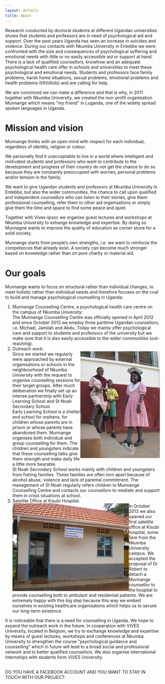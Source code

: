 ```yaml
---
layout: default
title: About
---
```

Research conducted by doctoral students at different Ugandan universities
shows that students and professors are in need of psychological aid and
support.  Over the past years Uganda has seen an increase in suicides and
violence. During our contacts with Nkumba University in Entebbe we were
confronted with the size and consequences of psychological suffering and
emotional needs with little or no easily accessible aid or support at hand.
There is a lack of qualified counsellors, knowhow and an adequate
psychological health care offer in schools and universities to meet these
psychological and emotional needs. Students and professors face family
problems, harsh home situations, sexual problems, emotional problems and
health problems (HIV/Aids) and are calling for help.

We are convinced we can make a difference and that is why, in 2011 together
with Nkumba University, we created the non-profit organisation Munnange
which means "my friend" in Luganda, one of the widely spread spoken
languages in Uganda.

# Mission and vision
Munnange thinks with an open mind with respect for each individual, regardless
of identity, religion or colour.

We personally find it unacceptable to live in a world where intelligent and
motivated students and professors who want to contribute to the development and
progress of their country do not get the chance to do so because they are
constantly preoccupied with worries, personal problems and/or tension in the
family.

We want to give Ugandan students and professors at Nkumba University in
Entebbe, but also the wider communities, the chance to call upon qualified and
independent counsellors who can listen to their stories, give them professional
counselling, refer them to other aid organisations or simply give them the time
and space to find some peace and quiet.

Together with Vives-Ipsoc we organise guest lectures and workshops at Nkumba
University to exhange knowledge and expertise. By doing so Munnagne wants to
improve the quality of education as corner stone for a solid society.

<p>Munnange starts from people’s own strengths, i.e. we want to reinforce the
competences that already exist. A society can become much stronger based on
knowledge rather than on pure charity or material aid.</p>
<h1>Our goals</h1>
<p>
	Munnange wants to focus on structural rather than individual changes, to meet
	holistic rather than individual needs and therefore focuses on the coal to
	build and manage psychological counselling in Uganda:<br>
	<ol>
 <li>Munnange	Counselling Centre, a psychological health care centre on the campus of Nkumba
	University:<br>
  The Munnange Counselling Centre was officially opened in
	April 2012 and since October 2013 we employ three parttime Ugandan counsellors,
	i.e. Michael, Jamilah and Abdu. Today we mainly offer psychological care and
	support to students and professors of the university but we make sure that it
	is also easily accessible to the wider communities (out-reaching). </li>
<li>Outreach work:<br>
<img src="MyImages/IMG_5481.jpg" style="float:right;">
Since we started we regularly were approached by external organisations or
schools in the neighbourhood of Nkumba University with the request to organise
counselling sessions for their target groups. After much deliberation we finally
set up an intense partnership with Early Learning School and St Noah Secondary
School. </br>
Early Learning School is a shelter and school for orphans, for children whose
parents are in prison or whose parents have abandoned them. Munnange organises
both individual and group counselling for them. The children and youngsters
indicate that these counselling talks give them strength and make daily life a
little more bearable. </br>
St Noah Secondary School works mainly with children and youngsters from fishing
families. These families are often torn apart because of alcohol abuse, violence
and lack of parental commitment. The management of St Noah regularly refers
children to Munnange Counselling Centre and contacts our counsellors to mediate
and support them in crisis situations at school. </br>
</li>

<li>Satellite Office at Kisubi Hospital: <br>
<img src="MyImages/IMG_6525.jpg" style="float:left;">
In October 2013 we also opened our first satellite office at Kisubi hospital,
some 5km from the Nkumba University campus. We accepted the proposal of Dr
Robert to detach a Munnange counsellor to the hosptial to provide counselling
both to ambulant and residential patients. We are extremely happy with this big
step because this way we embed ourselves in existing healthcare organisations
which helps us to secure our long-term existence. </br>
</li>
</ol>

It is noticeable that there is a need for counselling in Uganda. We  hope to
expand the outreach work in the future. In cooperation with VIVES University,
located in Belgium, we try to exchange knowledge and expertise by means of
guest lectures, workshops and conferences at Nkumba University to strengthen
the course "psychological guidance and counselling"  which in future will lead
to a broad social and professional network and to better qualified counsellors.
We also organise international internships with students form VIVES
University.

<BR>
DO YOU HAVE A FACEBOOK ACCOUNT AND YOU WANT TO STAY IN TOUCH WITH OUR PROJECT:
<a href="https://www.facebook.com/pages/Munnange-Counselling-Centre/1552568298304581"
   title="Munnange Counselling Centre">
   <img class="img" src="https://badge.facebook.com/badge/1552568298304581.11214.121942702.png"
        style="border: 0px;" alt="" />
</a>
